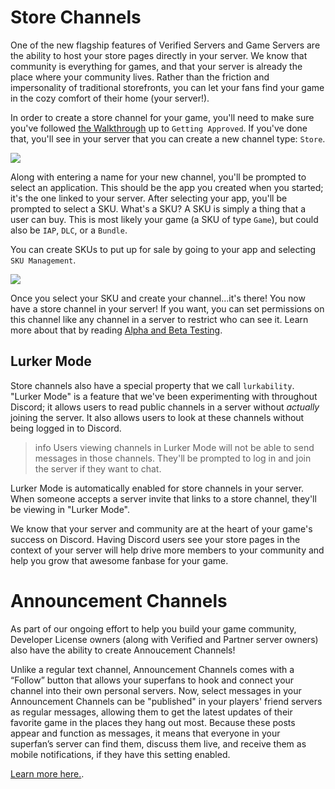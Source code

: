 # Store Channels

One of the new flagship features of Verified Servers and Game Servers are the ability to host your store pages directly in your server. We know that community is everything for games, and that your server is already the place where your community lives. Rather than the friction and impersonality of traditional storefronts, you can let your fans find your game in the cozy comfort of their home (your server!).

In order to create a store channel for your game, you'll need to make sure you've followed [the Walkthrough](#DOCS_GAME_AND_SERVER_MANAGEMENT_HOW_TO_GET_YOUR_GAME_ON_DISCORD/) up to `Getting Approved`. If you've done that, you'll see in your server that you can create a new channel type: `Store`.

![](create-store-channel.png)

Along with entering a name for your new channel, you'll be prompted to select an application. This should be the app you created when you started; it's the one linked to your server. After selecting your app, you'll be prompted to select a SKU. What's a SKU? A SKU is simply a thing that a user can buy. This is most likely your game (a SKU of type `Game`), but could also be `IAP`, `DLC`, or a `Bundle`.

You can create SKUs to put up for sale by going to your app and selecting `SKU Management`.

![](sku-management.png)

Once you select your SKU and create your channel...it's there! You now have a store channel in your server! If you want, you can set permissions on this channel like any channel in a server to restrict who can see it. Learn more about that by reading [Alpha and Beta Testing](#DOCS_GAME_AND_SERVER_MANAGEMENT_ALPHA_AND_BETA_TESTING/).

## Lurker Mode

Store channels also have a special property that we call `lurkability`. "Lurker Mode" is a feature that we've been experimenting with throughout Discord; it allows users to read public channels in a server without _actually_ joining the server. It also allows users to look at these channels without being logged in to Discord.

> info
> Users viewing channels in Lurker Mode will not be able to send messages in those channels. They'll be prompted to log in and join the server if they want to chat.

Lurker Mode is automatically enabled for store channels in your server. When someone accepts a server invite that links to a store channel, they'll be viewing in "Lurker Mode".

We know that your server and community are at the heart of your game's success on Discord. Having Discord users see your store pages in the context of your server will help drive more members to your community and help you grow that awesome fanbase for your game.

# Announcement Channels

As part of our ongoing effort to help you build your game community, Developer License owners (along with Verified and Partner server owners) also have the ability to create Annoucement Channels!

Unlike a regular text channel, Announcement Channels comes with a “Follow” button that allows your superfans to hook and connect your channel into their own personal servers. Now, select messages in your Announcement Channels can be "published" in your players' friend servers as regular messages, allowing them to get the latest updates of their favorite game in the places they hang out most. Because these posts appear and function as messages, it means that everyone in your superfan’s server can find them, discuss them live, and receive them as mobile notifications, if they have this setting enabled.

[Learn more here.](https://support.discordapp.com/hc/en-us/articles/360032008192).